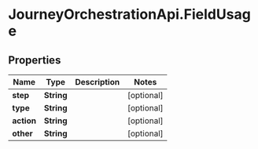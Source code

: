 # JourneyOrchestrationApi.FieldUsage

## Properties

Name | Type | Description | Notes
------------ | ------------- | ------------- | -------------
**step** | **String** |  | [optional] 
**type** | **String** |  | [optional] 
**action** | **String** |  | [optional] 
**other** | **String** |  | [optional] 


